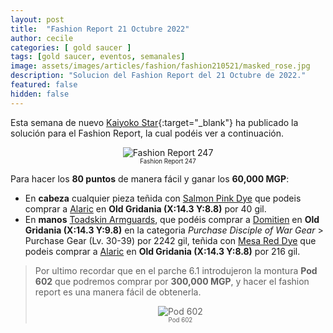 ```yaml
---
layout: post
title:  "Fashion Report 21 Octubre 2022"
author: cecile
categories: [ gold saucer ]
tags: [gold saucer, eventos, semanales]
image: assets/images/articles/fashion/fashion210521/masked_rose.jpg
description: "Solucion del Fashion Report del 21 Octubre de 2022."
featured: false
hidden: false
---
```


Esta semana de nuevo [Kaiyoko Star](https://twitter.com/kaiyokostar){:target="_blank"} ha publicado la solución para el Fashion Report, la cual podéis ver a continuación.

<p align="center"><img src="{{ site.baseurl }}/assets/images/articles/fashion/fashion221021/freport_247.jpg" alt="Fashion Report 247">
<br/>
<sub><sup>Fashion Report 247</sup></sub></p>

Para hacer los **80 puntos** de manera fácil y ganar los **60,000 MGP**:

- En **cabeza** cualquier pieza teñida con <a href="https://eu.finalfantasyxiv.com/lodestone/playguide/db/item/c18be404e86/" class="eorzeadb_link" target="_blank">Salmon Pink Dye</a> que podeis comprar a <a href="https://eu.finalfantasyxiv.com/lodestone/playguide/db/shop/a28cf0441f4/?item=70849afadc9&type=gil" class="eorzeadb_link" target="_blank">Alaric</a> en **Old Gridania (X:14.3 Y:8.8)** por 40 gil.
- En **manos** <a href="https://eu.finalfantasyxiv.com/lodestone/playguide/db/item/e1b33191f2f/" class="eorzeadb_link" target="_blank">Toadskin Armguards</a>, que podéis comprar a <a href="https://eu.finalfantasyxiv.com/lodestone/playguide/db/shop/5c0bdbdc542/?item=791b438d0fe&type=gil" class="eorzeadb_link" target="_blank">Domitien</a> en **Old Gridania (X:14.3 Y:9.8)** en la categoria *Purchase Disciple of War Gear* > Purchase Gear (Lv. 30-39) por 2242 gil, teñida con <a href="https://eu.finalfantasyxiv.com/lodestone/playguide/db/item/f2d34ba2b19/" class="eorzeadb_link" target="_blank">Mesa Red Dye</a> que podeis comprar a <a href="https://eu.finalfantasyxiv.com/lodestone/playguide/db/shop/a28cf0441f4/?item=70849afadc9&type=gil" class="eorzeadb_link" target="_blank">Alaric</a> en **Old Gridania (X:14.3 Y:8.8)** por 216 gil.

<blockquote>
Por ultimo recordar que en el parche 6.1 introdujeron la montura <b>Pod 602</b> que podremos comprar por <b>300,000 MGP</b>, y hacer el fashion report es una manera fácil de obtenerla.
<br/>
<p align="center">
    <img src="{{ site.baseurl }}/assets/images/articles/fashion/fashion220408/pod602.jpg" alt="Pod 602"/><br/>
    <sub><sup>Pod 602</sup></sub>
</p>
</blockquote>